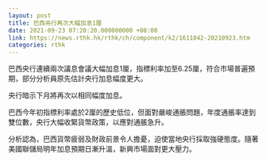 ```yaml
---
layout: post
title: 巴西央行再次大幅加息1厘
date: 2021-09-23 07:20:20.000000000 +08:00
link: https://news.rthk.hk/rthk/ch/component/k2/1611842-20210923.htm
categories: rthk
---
```


巴西央行連續兩次議息會議大幅加息1厘，指標利率加至6.25厘，符合市場普遍預期，部分分析員原先估計央行加息幅度更大。

央行暗示下月將再次以相同幅度加息。

巴西今年初指標利率處於2厘的歷史低位，但面對嚴峻通脹問題，年度通脹率達到雙位數，央行大幅收緊貨幣政策，以應對通脹急升。

分析認為，巴西貨幣疲弱及財政前景令人擔憂，迫使當地央行採取強硬態度。隨著美國聯儲局明年加息預期日漸升溫，新興市場面對更大壓力。
